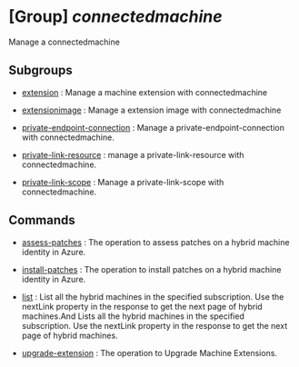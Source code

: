 # [Group] _connectedmachine_

Manage a connectedmachine

## Subgroups

- [extension](/Commands/connectedmachine/extension/readme.md)
: Manage a machine extension with connectedmachine

- [extensionimage](/Commands/connectedmachine/extensionimage/readme.md)
: Manage a extension image with connectedmachine

- [private-endpoint-connection](/Commands/connectedmachine/private-endpoint-connection/readme.md)
: Manage a private-endpoint-connection with connectedmachine.

- [private-link-resource](/Commands/connectedmachine/private-link-resource/readme.md)
: manage a private-link-resource with connectedmachine.

- [private-link-scope](/Commands/connectedmachine/private-link-scope/readme.md)
: Manage a private-link-scope with connectedmachine.

## Commands

- [assess-patches](/Commands/connectedmachine/_assess-patches.md)
: The operation to assess patches on a hybrid machine identity in Azure.

- [install-patches](/Commands/connectedmachine/_install-patches.md)
: The operation to install patches on a hybrid machine identity in Azure.

- [list](/Commands/connectedmachine/_list.md)
: List all the hybrid machines in the specified subscription. Use the nextLink property in the response to get the next page of hybrid machines.And Lists all the hybrid machines in the specified subscription. Use the nextLink property in the response to get the next page of hybrid machines.

- [upgrade-extension](/Commands/connectedmachine/_upgrade-extension.md)
: The operation to Upgrade Machine Extensions.
